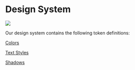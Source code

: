 # Design System

![](https://placehold.it/1200x400)

Our design system contains the following token definitions:

<a class="page" href="Colors.md">Colors</a>

<a class="page" href="TextStyles.md">Text Styles</a>

<a class="page" href="Shadows.md">Shadows</a>

